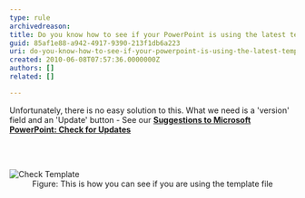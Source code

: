 ```yaml
---
type: rule
archivedreason: 
title: Do you know how to see if your PowerPoint is using the latest template?
guid: 85af1e88-a942-4917-9390-213f1db6a223
uri: do-you-know-how-to-see-if-your-powerpoint-is-using-the-latest-template
created: 2010-06-08T07:57:36.0000000Z
authors: []
related: []

---
```




  <p>Unfortunately, there is no easy solution to this. What we need is a 'version' field  and an 'Update' button - See our <b><a href="http&#58;//www.ssw.com.au/ssw/Standards/BetterSoftwareSuggestions/Office.aspx#Version">Suggestions to Microsoft PowerPoint&#58; Check for Updates</a></b></p>

<br><excerpt class='endintro'></excerpt><br>

  <dl class="image">
    <dt><img alt="Check Template" src="http&#58;//sharepoint.ssw.com.au/Standards/Communication/RulesToBetterPowerpointPresentations/PublishingImages/CheckTemplate.jpg" /></dt>
    <dd>Figure&#58; This is how you can see if you are using the template file </dd>
</dl>



